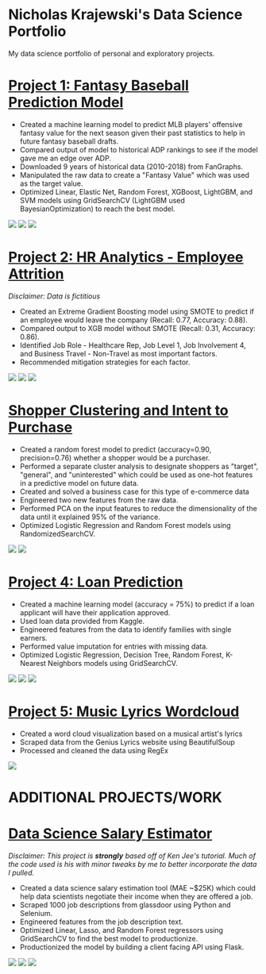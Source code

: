 # Nicholas Krajewski's Data Science Portfolio
My data science portfolio of personal and exploratory projects. 

# [Project 1: Fantasy Baseball Prediction Model](https://github.com/nkrajew/baseball_proj)
- Created a machine learning model to predict MLB players’ offensive fantasy value for the next season given their past statistics to help in future fantasy baseball drafts.
- Compared output of model to historical ADP rankings to see if the model gave me an edge over ADP.
- Downloaded 9 years of historical data (2010-2018) from FanGraphs.
- Manipulated the raw data to create a "Fantasy Value" which was used as the target value.
- Optimized Linear, Elastic Net, Random Forest, XGBoost, LightGBM, and SVM models using GridSearchCV (LightGBM used BayesianOptimization) to reach the best model.

![](/images/corr_matrix_image_resize.png)
![](/images/pair_plot_resize.png)
![](/images/target_distribution.png)

# [Project 2: HR Analytics - Employee Attrition](https://github.com/nkrajew/hr_attrition_proj)
*Disclaimer: Data is fictitious*
- Created an Extreme Gradient Boosting model using SMOTE to predict if an employee would leave the company (Recall: 0.77, Accuracy: 0.88).
- Compared output to XGB model without SMOTE (Recall: 0.31, Accuracy: 0.86).
- Identified Job Role - Healthcare Rep, Job Level 1, Job Involvement 4, and Business Travel - Non-Travel as most important factors.
- Recommended mitigation strategies for each factor.

![](/images/inc_attrit_resize.PNG)
![](/images/env_sat_resize.PNG)
![](/images/attrit_by_tenure_resize.PNG)

# [Shopper Clustering and Intent to Purchase](https://github.com/nkrajew/shopper_cluster_proj)
- Created a random forest model to predict (accuracy=0.90, precision=0.76) whether a shopper would be a purchaser.
- Performed a separate cluster analysis to designate shoppers as "target", "general", and "uninterested" which could be used as one-hot features in a predictive model on future data.
- Created and solved a business case for this type of e-commerce data
- Engineered two new features from the raw data.
- Performed PCA on the input features to reduce the dimensionality of the data until it explained 95% of the variance.
- Optimized Logistic Regression and Random Forest models using RandomizedSearchCV.

![](/images/cluster_image_resize.PNG)
![](/images/performance.PNG)

# [Project 4: Loan Prediction](https://github.com/nkrajew/loan_proj)
- Created a machine learning model (accuracy = 75%) to predict if a loan applicant will have their application approved.
- Used loan data provided from Kaggle.
- Engineered features from the data to identify families with single earners.
- Performed value imputation for entries with missing data.
- Optimized Logistic Regression, Decision Tree, Random Forest, K-Nearest Neighbors models using GridSearchCV.

![](/images/dist_plot_pre_resize.PNG)
![](/images/dist_plot_post_resize.PNG)
![](/images/results.PNG)

# [Project 5: Music Lyrics Wordcloud](https://github.com/nkrajew/lyrics_wordcloud)
- Created a word cloud visualization based on a musical artist's lyrics
- Scraped data from the Genius Lyrics website using BeautifulSoup
- Processed and cleaned the data using RegEx

![](/images/NF_wordcloud.png)

# ADDITIONAL PROJECTS/WORK
# [Data Science Salary Estimator](https://github.com/nkrajew/ds_salary_proj)
*Disclaimer: This project is **strongly** based off of Ken Jee's tutorial. Much of the code used is his with minor tweaks by me to better incorporate the data I pulled.*

- Created a data science salary estimation tool (MAE ~$25K) which could help data scientists negotiate their income when they are offered a job.
- Scraped 1000 job descriptions from glassdoor using Python and Selenium.
- Engineered features from the job description text.
- Optimized Linear, Lasso, and Random Forest regressors using GridSearchCV to find the best model to productionize.
- Productionized the model by building a client facing API using Flask.

![](/images/pivot.PNG)
![](/images/corr_2.PNG)
![](/images/state_jobs_resize.PNG)
